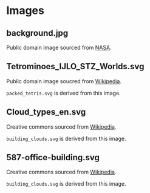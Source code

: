 # Images

## background.jpg

Public domain image sourced from [NASA]().

## Tetrominoes_IJLO_STZ_Worlds.svg

Public domain image soucred from [Wikipedia](https://en.wikipedia.org/wiki/File:Tetrominoes_IJLO_STZ_Worlds.svg).

`packed_tetris.svg` is derived from this image.

## Cloud_types_en.svg

Creative commons sourced from [Wikipedia](https://commons.wikimedia.org/wiki/File:Cloud_types_en.svg).

`building_clouds.svg` is derived from this image.

## 587-office-building.svg

Creative commons sourced from [Wikipedia](https://commons.wikimedia.org/wiki/File:587-office-building.svg).

`building_clouds.svg` is derived from this image.
